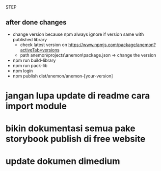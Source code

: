 STEP

## after done changes

- change version because npm always ignore if version same with published library
  - check latest version on https://www.npmjs.com/package/anemon?activeTab=versions
  - path anemon\projects\anemon\package.json => change the version
- npm run build-library
- npm run pack-lib
- npm login
- npm publish dist/anemon/anemon-[your-version]

# jangan lupa update di readme cara import module

# bikin dokumentasi semua pake storybook publish di free website

# update dokumen dimedium
